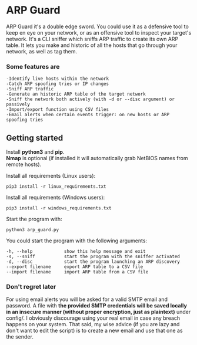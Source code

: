 # ARP Guard
							 
ARP Guard it's a double edge sword. You could use it as a defensive tool to keep en eye on your network, or as an offensive tool to inspect your target's network.
It's a CLI sniffer which sniffs ARP traffic to create its own ARP table. It lets you make and historic of all the hosts that go through your network, as well as tag them.



### Some features are

	-Identify live hosts within the network  
	-Catch ARP spoofing tries or IP changes  
	-Sniff ARP traffic  
	-Generate an historic ARP table of the target network  
	-Sniff the network both actively (with -d or --disc argument) or passively  
	-Import/export function using CSV files  
	-Email alerts when certain events trigger: on new hosts or ARP spoofing tries 
	 

## Getting started

Install **python3** and **pip**.  
**Nmap** is optional (if installed it will automatically grab NetBIOS names from remote hosts).


Install all requirements (Linux users):
```
pip3 install -r linux_requirements.txt
```

Install all requirements (Windows users):
```
pip3 install -r windows_requirements.txt
```

Start the program with:
```
python3 arp_guard.py
```


You could start the program with the following arguments:
```
-h, --help            show this help message and exit
-s, --sniff           start the program with the sniffer activated
-d, --disc            start the program launching an ARP discovery
--export filename     export ARP table to a CSV file
--import filename     import ARP table from a CSV file
```

### Don't regret later
For using email alerts you will be asked for a valid SMTP email and password. A file with **the provided SMTP credentials will be saved locally in an insecure manner (without proper encryption, just as plaintext)** under config/.
I obviously discourage using your real email in case any breach happens on your system. That said, my wise advice (if you are lazy and don't want to edit the script) is to create a new email and use that one as the sender. 




